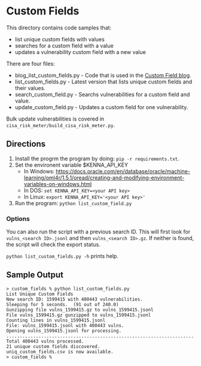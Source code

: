 # Custom Fields

This directory contains code samples that:

* list unique custom fields with values
* searches for a custom field with a value
* updates a vulnerability custom field with a new value

There are four files:

* blog_list_custom_fields.py - Code that is used in the [Custom Field blog](https://www.kennasecurity.com/blog/custom-fields/).
* list_custom_fields.py - Latest version that lists unique custom fields and their values.
* search_custom_field.py - Searchs vulnerabilities for a custom field and value.
* update_custom_field.py - Updates a custom field for one vulnerability.

Bulk update vulnerabilities is covered in `cisa_risk_meter/build_cisa_risk_meter.py`.

## Directions

1. Install the progrm the program by doing: `pip -r requirements.txt`.
1. Set the environent variable $KENNA_API_KEY
   * In Windows: https://docs.oracle.com/en/database/oracle/machine-learning/oml4r/1.5.1/oread/creating-and-modifying-environment-variables-on-windows.html
   * In DOS: `set KENNA_API_KEY=<your API key>`
   * In Linux: `export KENNA_API_KEY='<your API key>'`
1. Run the program: `python list_custom_field.py`

### Options
You can also run the script with a previous search ID. This will first look for `vulns_<search ID>.jsonl` and then `vulns_<search ID>.gz`. If neither is found, the script will check the export status.

`python list_custom_fields.py -h` prints help.

## Sample Output

```
> custom_fields % python list_custom_fields.py 
List Unique Custom Fields
New search ID: 1599415 with 400443 vulnerabilities.
Sleeping for 5 seconds.  (91 out of 240.0)
Gunzipping file vulns_1599415.gz to vulns_1599415.jsonl
File vulns_1599415.gz gunzipped to vulns_1599415.jsonl
Counting lines in vulns_1599415.jsonl
File: vulns_1599415.jsonl with 400443 vulns.
Opening vulns_1599415.jsonl for processing.
................................................................................................................................................................................................................................................................................................................................................................................................................
Total 400443 vulns processed.
21 unique custom fields discovered.
uniq_custom_fields.csv is now available.
> custom_fields %
```

